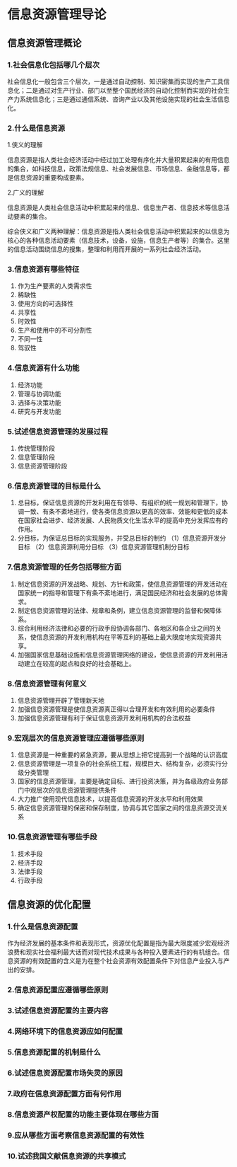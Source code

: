 # 信息资源管理导论

## 信息资源管理概论

### 1.社会信息化包括哪几个层次

社会信息化一般包含三个层次，一是通过自动控制、知识密集而实现的生产工具信息化；二是通过对生产行业、部门以至整个国民经济的自动化控制而实现的社会生产力系统信息化；三是通过通信系统、咨询产业以及其他设施实现的社会生活信息化。

### 2.什么是信息资源

1.侠义的理解

信息资源是指人类社会经济活动中经过加工处理有序化并大量积累起来的有用信息的集合，如科技信息，政策法规信息、社会发展信息、市场信息、金融信息等，都是信息资源的重要构成要素。

2.广义的理解

信息资源是人类社会信息活动中积累起来的信息、信息生产者、信息技术等信息活动要素的集合。

综合侠义和广义两种理解：信息资源是指人类社会信息活动中积累起来的以信息为核心的各种信息活动要素（信息技术，设备，设施，信息生产者等）的集合。这里的信息活动围绕信息的搜集，整理和利用而开展的一系列社会经济活动。

### 3.信息资源有哪些特征

1. 作为生产要素的人类需求性
2. 稀缺性
3. 使用方向的可选择性
4. 共享性
5. 时效性
6. 生产和使用中的不可分割性
7. 不同一性
8. 驾驭性

### 4.信息资源有什么功能

1. 经济功能
2. 管理与协调功能
3. 选择与决策功能
4. 研究与开发功能

### 5.试述信息资源管理的发展过程

1. 传统管理阶段
2. 信息管理阶段
3. 信息资源管理阶段

### 6.信息资源管理的目标是什么

1. 总目标，保证信息资源的开发利用在有领导、有组织的统一规划和管理下，协调一致、有条不紊地进行，使各类信息资源以更高的效率、效能和更低的成本在国家社会进步、经济发展、人民物质文化生活水平的提高中充分发挥应有的作用。
2. 分目标，为保证总目标的实现服务，并受总目标的制约
（1）信息资源开发分目标
（2）信息资源利用分目标
（3）信息资源管理机制分目标

### 7.信息资源管理的任务包括哪些方面

1. 制定信息资源的开发战略、规划、方针和政策，使信息资源管理的开发活动在国家统一的指导和管理下有条不紊地进行，满足国民经济和社会发展的总体需求。
2. 制定信息资源管理的法律、规章和条例，建立信息资源管理的监督和保障体系。
3. 综合利用经济法律和必要的行政手段协调各部门、各地区和各企业之间的关系，使信息资源的开发利用机构在平等互利的基础上最大限度地实现资源共享。
4. 加强国家信息基础设施和信息资源管理网络的建设，使信息资源的开发利用活动建立在较高的起点和良好的社会基础上。

### 8.信息资源管理有何意义

1. 信息资源管理开辟了管理新天地
2. 加强信息资源管理是使信息资源真正得以合理开发和有效利用的必要条件
3. 加强信息资源管理有利于保证信息资源开发利用机构的合法权益

### 9.宏观层次的信息资源管理应遵循哪些原则

1. 信息资源是一种重要的紧急资源，要从思想上把它提高到一个战略的认识高度
2. 信息资源管理是一项复杂的社会系统工程，规模巨大、结构复杂，必须实行分级分类管理
3. 国家的信息资源管理，主要是确定目标、进行投资决策，并为各级政府业务部门中观层次的信息资源管理提供条件
4. 大力推广使用现代信息技术，以提高信息资源的开发水平和利用效果
5. 确定信息资源管理的保密和保存制度，协调与其它国家之间的信息资源交流关系

### 10.信息资源管理有哪些手段

1. 技术手段
2. 经济手段
3. 法律手段
4. 行政手段

## 信息资源的优化配置

### 1.什么是信息资源配置

作为经济发展的基本条件和表现形式，资源优化配置是指为最大限度减少宏观经济浪费和现实社会福利最大话而对现代技术成果与各种投入要素进行的有机组合。信息资源的有效配置的含义是为在整个社会资源有效配置条件下对信息产业投入与产出的安排。

### 2.信息资源配置应遵循哪些原则

### 3.试述信息资源配置的主要内容

### 4.网络环境下的信息资源应如何配置

### 5.信息资源配置的机制是什么

### 6.试述信息资源配置市场失灵的原因

### 7.政府在信息资源配置方面有何作用

### 8.信息资源产权配置的功能主要体现在哪些方面

### 9.应从哪些方面考察信息资源配置的有效性

### 10.试述我国文献信息资源的共享模式